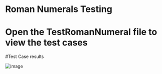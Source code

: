 # Roman Numerals Testing

# Open the TestRomanNumeral file to view the test cases

#Test Case results

![image](https://github.com/ooz-zoo/RomanNumerals_Testing_SFE4030/assets/111248086/3b514fe0-d9aa-4f75-9465-19c58ae53306)

